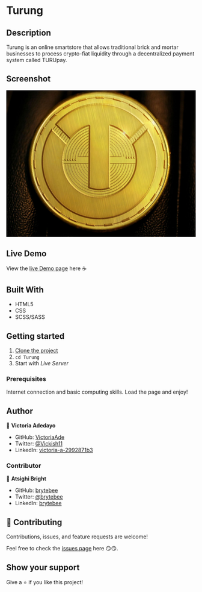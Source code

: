 # Turung

## Description

Turung is an online smartstore that allows traditional brick and mortar businesses to process crypto-fiat liquidity through a decentralized payment system called TURUpay.

## Screenshot

![Turung Coin](./images/gold-circle.jpg)

## Live Demo

View the [live Demo page](https://www.turung.io/) here ☕

## Built With

- HTML5
- CSS
- SCSS/SASS

## Getting started

1. [Clone the project](https://github.com/VictoriaAde/Turung.git)
2. `cd Turung`
3. Start with _Live Server_

### Prerequisites

Internet connection and basic computing skills.
Load the page and enjoy!

## Author

👤 **Victoria Adedayo**

- GitHub: [VictoriaAde](https://github.com/VictoriaAde)
- Twitter: [@Vickish11](https://twitter.com/Vickish11)
- LinkedIn: [victoria-a-2992871b3](https://www.linkedin.com/in/victoria-a-2992871b3)

### Contributor

👤 **Atsighi Bright**

- GitHub: [brytebee](https://github.com/brytebee)
- Twitter: [@brytebee](https://twitter.com/brytebee)
- LinkedIn: [brytebee](https://www.linkedin.com/in/brytebee/)

## 🤝 Contributing

Contributions, issues, and feature requests are welcome!

Feel free to check the [issues page](https://github.com/VictoriaAde/Turung/issues) here 😏😏.

## Show your support

Give a ⭐️ if you like this project!
